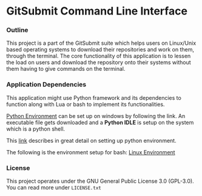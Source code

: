 # GitSubmit Command Line Interface #

### Outline ###

This project is a part of the GitSubmit suite which helps users on Linux/Unix based operating systems to download their repositories and work on them, through the terminal. The core functionality of this application is to lessen the load on users and download the repository onto their systems without them having to give commands on the terminal.

### Application Dependencies ###

This application might use Python framework and its dependencies to function along with Lua or bash to implement its functionalities.

[Python Environment](https://www.python.org/downloads/) can be set up on windows by following the link. An executable file gets downloaded and a **Python IDLE** is setup on the system which is a python shell.

This [link](https://bitbucket.org/gitsubmitsuite/gitsubmit_cli/wiki/Home) describes in great detail on setting up python environment.

The following is the environment setup for bash: [Linux Environment](https://bitbucket.org/gitsubmitsuite/gitsubmit_cli/wiki/LUbuntu%20for%20a%20proper%20Linux%20Environment)


### License ###

This project operates under the GNU General Public License 3.0 (GPL-3.0). You can read more under 
```LICENSE.txt```